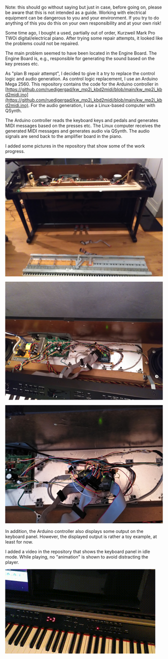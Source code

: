 
Note: this should go without saying but just in case, before going on, please be aware that this is not intended as a guide.
Working with electrical equipment can be dangerous to you and your environment.
If you try to do anything of this you do this on your own responsibility and at your own risk!

Some time ago, I bought a used, partially out of order, Kurzweil Mark Pro TWOi digital/electrical piano.
After trying some repair attempts, it looked like the problems could not be repaired.

The main problem seemed to have been located in the Engine Board.
The Engine Board is, e.g., responsible for generating the sound based on the key presses etc.

As "plan B repair attempt", I decided to give it a try to replace the control logic and audio generation.
As control logic replacement, I use an Arduino Mega 2560.
This repository contains the code for the Arduino controller in [https://github.com/ruedigergad/kw_mp2i_kbd2midi/blob/main/kw_mp2i_kbd2midi.ino](https://github.com/ruedigergad/kw_mp2i_kbd2midi/blob/main/kw_mp2i_kbd2midi.ino).
For the audio generation, I use a Linux-based computer with QSynth.

The Arduino controller reads the keyboard keys and pedals and generates MIDI messages based on the presses etc.
The Linux computer receives the generated MIDI messages and generates audio via QSynth.
The audio signals are send back to the amplifier board in the piano.

I added some pictures in the repository that show some of the work progress.

![Disassembled Keyboard](https://github.com/ruedigergad/kw_mp2i_kbd2midi/blob/main/keyboard_disassembled_scaled.jpg?raw=true)

![Keyboard Internals Controller Replacement](https://github.com/ruedigergad/kw_mp2i_kbd2midi/blob/main/keyboard_internals_replaced_controller_scaled.jpg?raw=true)

![Keyboard Internals Controller Replacement Close-up](https://github.com/ruedigergad/kw_mp2i_kbd2midi/blob/main/keyboard_internals_replaced_controller_2_scaled.jpg?raw=true)


In addition, the Arduino controller also displays some output on the keyboard panel.
However, the displayed output is rather a toy example, at least for now.

I added a video in the repository that shows the keyboard panel in idle mode.
While playing, no "animation" is shown to avoid distracting the player.

![Keyboard Panel Idle Animation](https://github.com/ruedigergad/kw_mp2i_kbd2midi/blob/main/keyboard_panel_idle.gif?raw=true)
